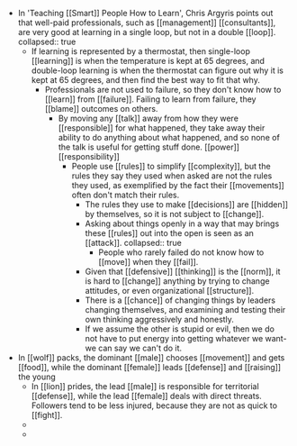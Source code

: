 - In 'Teaching [[Smart]] People How to Learn', Chris Argyris points out that well-paid professionals, such as [[management]] [[consultants]], are very good at learning in a single loop, but not in a double [[loop]].
  collapsed:: true
	- If learning is represented by a thermostat, then single-loop [[learning]] is when the temperature is kept at 65 degrees, and double-loop learning is when the thermostat can figure out why it is kept at 65 degrees, and then find the best way to fit that why.
		- Professionals are not used to failure, so they don't know how to [[learn]] from [[failure]]. Failing to learn from failure, they [[blame]] outcomes on others.
			- By moving any [[talk]] away from how they were [[responsible]] for what happened, they take away their ability to do anything about what happened, and so none of the talk is useful for getting stuff done. [[power]] [[responsibility]]
				- People use [[rules]] to simplify [[complexity]], but the rules they say they used when asked are not the rules they used, as exemplified by the fact their [[movements]] often don't match their rules.
					- The rules they use to make [[decisions]] are [[hidden]] by themselves, so it is not subject to [[change]].
					- Asking about things openly in a way that may brings these [[rules]] out into the open is seen as an [[attack]].
					  collapsed:: true
						- People who rarely failed do not know how to [[move]] when they [[fail]].
					- Given that [[defensive]] [[thinking]] is the [[norm]], it is hard to [[change]] anything by trying to change attitudes, or even organizational [[structure]].
					- There is a [[chance]] of changing things by leaders changing themselves, and examining and testing their own thinking aggressively and honestly.
					- If we assume the other is stupid or evil, then we do not have to put energy into getting whatever we want- we can say we can't do it.
- In [[wolf]] packs, the dominant [[male]] chooses [[movement]] and gets [[food]], while the dominant [[female]] leads [[defense]] and [[raising]] the young
	- In [[lion]] prides, the lead [[male]] is responsible for territorial [[defense]], while the lead [[female]] deals with direct threats. Followers tend to be less injured, because they are not as quick to [[fight]].
	-
	-